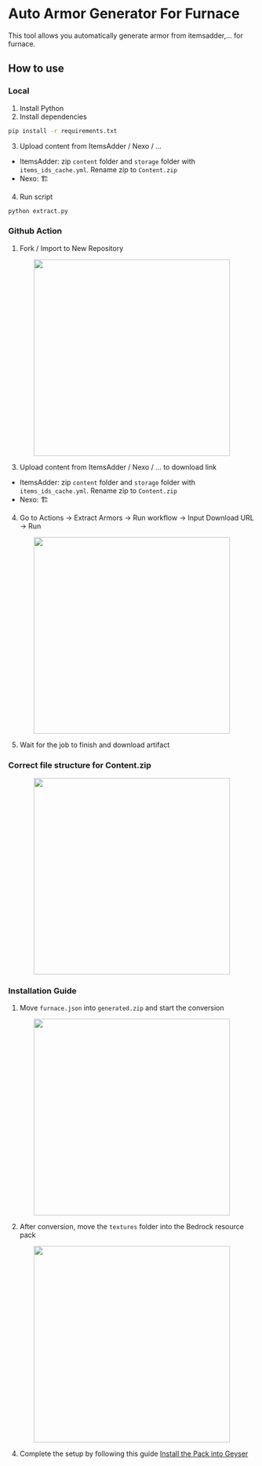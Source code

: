 # Auto Armor Generator For Furnace
This tool allows you automatically generate armor from itemsadder,... for furnace.

## How to use
### Local
1. Install Python
2. Install dependencies
```bash
pip install -r requirements.txt
```
3. Upload content from ItemsAdder / Nexo / ...
- ItemsAdder: zip `content` folder and `storage` folder with `items_ids_cache.yml`. Rename zip to `Content.zip`
- Nexo: 🏗
4. Run script
```bash
python extract.py
```

### Github Action
1. Fork / Import to New Repository
  <p align="center">
    <img src="https://qu.ax/TpVxQ.jpeg" width="400"><br>
  </p>
  
3. Upload content from ItemsAdder / Nexo / ... to download link
- ItemsAdder: zip `content` folder and `storage` folder with `items_ids_cache.yml`. Rename zip to `Content.zip`
- Nexo: 🏗
4. Go to Actions -> Extract Armors -> Run workflow -> Input Download URL -> Run
  <p align="center">
    <img src="https://qu.ax/Fbavc.jpeg" width="400"><br>
  </p>
  
5. Wait for the job to finish and download artifact

### Correct file structure for Content.zip
  <p align="center">
    <img src="https://qu.ax/QVBcz.jpeg" width="400"><br>
  </p>

### Installation Guide
1. Move `furnace.json` into `generated.zip` and start the conversion
  <p align="center">
    <img src="https://qu.ax/QCGtH.jpeg" width="400"><br>
  </p>
  
2. After conversion, move the `textures` folder into the Bedrock resource pack
  <p align="center">
    <img src="https://qu.ax/aQhRh.jpeg" width="400"><br>
  </p>

4. Complete the setup by following this guide [Install the Pack into Geyser](https://furnacetool.xyz/docs/convert/how_to_convert/#step-3-install-the-pack-into-geyser)
